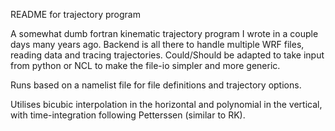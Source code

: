 README for trajectory program

A somewhat dumb fortran kinematic trajectory program I wrote in a couple days many years ago. 
Backend is all there to handle multiple WRF files, reading data and tracing trajectories. 
Could/Should be adapted to take input from python or NCL to make the file-io simpler and more generic. 

Runs based on a namelist file for file definitions and trajectory options.  

Utilises bicubic interpolation in the horizontal and polynomial in the vertical, with time-integration following Petterssen (similar to RK). 

